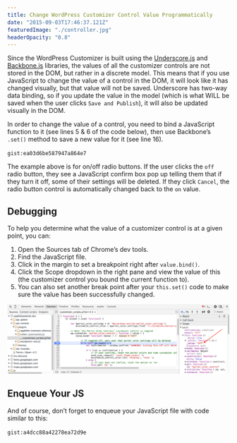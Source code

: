 ```yaml
---
title: Change WordPress Customizer Control Value Programmatically
date: "2015-09-03T17:46:37.121Z"
featuredImage: "./controller.jpg"
headerOpacity: "0.8"
---
```


Since the WordPress Customizer is built using the [Underscore.js](http://underscorejs.org/) and [Backbone.js](http://backbonejs.org/) libraries, the values of all the customizer controls are not stored in the DOM, but rather in a discrete model. This means that if you use JavaScript to change the value of a control in the DOM, it will look like it has changed visually, but that value will not be saved. Underscore has two-way data binding, so if you update the value in the model (which is what WILL be saved when the user clicks `Save and Publish`), it will also be updated visually in the DOM.

In order to change the value of a control, you need to bind a JavaScript function to it (see lines 5 & 6 of the code below), then use Backbone’s `.set()` method to save a new value for it (see line 16).

`gist:ea03d6be587947a864e7`

The example above is for on/off radio buttons. If the user clicks the `off` radio button, they see a JavaScript confirm box pop up telling them that if they turn it off, some of their settings will be deleted. If they click `Cancel`, the radio button control is automatically changed back to the `on` value.

## Debugging

To help you determine what the value of a customizer control is at a given point, you can:

1. Open the Sources tab of Chrome’s dev tools.
1. Find the JavaScript file.
1. Click in the margin to set a breakpoint right after `value.bind()`.
1. Click the Scope dropdown in the right pane and view the value of this (the customizer control you bound the current function to).
1. You can also set another break point after your `this.set()` code to make sure the value has been successfully changed.

![Customizer control value](./customizer-control-value.png)

## Enqueue Your JS

And of course, don’t forget to enqueue your JavaScript file with code similar to this:

`gist:a4dcc88a42278ea72d9e`